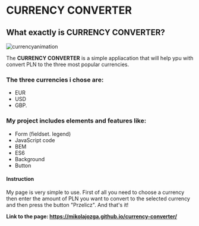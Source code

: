 # CURRENCY CONVERTER

## What exactly is CURRENCY CONVERTER?

![currencyanimation](https://user-images.githubusercontent.com/127400427/233354852-83fa4310-4413-4be3-9c6f-e2394d811be2.gif)

The **CURRENCY CONVERTER** is a simple appliacation that will help ypu with convert PLN to the three most popular currencies.

### The three currencies i chose are:
- EUR
- USD
- GBP.

### My project includes elements and features like:
- Form (fieldset. legend)
- JavaScript code
- BEM
- ES6
- Background
- Button

#### Instruction

My page is very simple to use. First of all you need to choose a currency then enter the amount of PLN you want to convert to the selected currency and then press the button "Przelicz". And that's it!

**Link to the page: https://mikolajozga.github.io/currency-converter/**
